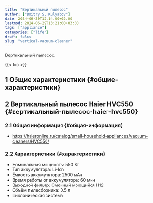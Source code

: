 ```yaml
---
title: "Вертикальный пылесос"
author: ["Dmitry S. Kulyabov"]
date: 2024-06-29T13:14:00+03:00
lastmod: 2024-06-29T13:21:00+03:00
tags: ["appliance"]
categories: ["life"]
draft: false
slug: "vertical-vacuum-cleaner"
---
```


Вертикальный пылесос.

<!--more-->

{{< toc >}}


## <span class="section-num">1</span> Общие характеристики {#общие-характеристики}


## <span class="section-num">2</span> Вертикальный пылесос Haier HVC550 {#вертикальный-пылесос-haier-hvc550}


### <span class="section-num">2.1</span> Общая информация {#общая-информация}

-   <https://haieronline.ru/catalog/small-household-appliances/vacuum-cleaners/HVC550/>


### <span class="section-num">2.2</span> Характеристики {#характеристики}

-   Номинальная мощность: 550 Вт
-   Тип аккумулятора: Li-Ion
-   Ёмкость аккумулятора: 2500 мАч
-   Время работы от аккумулятора: 60 мин
-   Выходной фильтр: Сменный моющийся H12
-   Объём пылесборника: 0.5 л
-   Циклоническая система
